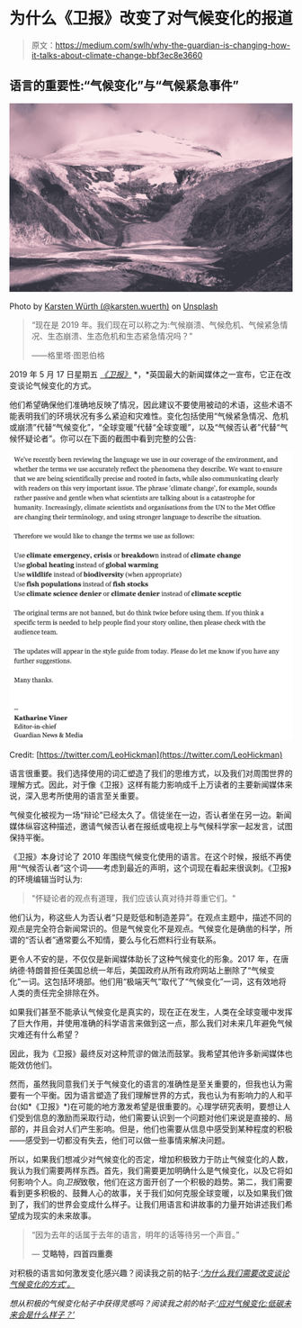 # 为什么《卫报》改变了对气候变化的报道

> 原文：<https://medium.com/swlh/why-the-guardian-is-changing-how-it-talks-about-climate-change-bbf3ec8e3660>

## 语言的重要性:“气候变化”与“气候紧急事件”

![](img/34126b25eadbc8683be290144bbb78a2.png)

Photo by [Karsten Würth (@karsten.wuerth)](https://unsplash.com/@karsten_wuerth?utm_source=medium&utm_medium=referral) on [Unsplash](https://unsplash.com?utm_source=medium&utm_medium=referral)

> “现在是 2019 年。我们现在可以称之为:气候崩溃、气候危机、气候紧急情况、生态崩溃、生态危机和生态紧急情况吗？”
> 
> ——格里塔·图恩伯格

2019 年 5 月 17 日星期五 [*《卫报》*](https://www.theguardian.com/uk) *，*英国最大的新闻媒体之一宣布，它正在改变谈论气候变化的方式。

他们希望确保他们准确地反映了情况，因此建议不要使用被动的术语，这些术语不能表明我们的环境状况有多么紧迫和灾难性。变化包括使用“气候紧急情况、危机或崩溃”代替“气候变化”，“全球变暖”代替“全球变暖”，以及“气候否认者”代替“气候怀疑论者”。你可以在下面的截图中看到完整的公告:

![](img/a8c76d53b36ed3a5942caaba3bc38029.png)

Credit: [https://twitter.com/LeoHickman](https://twitter.com/LeoHickman)

语言很重要。我们选择使用的词汇塑造了我们的思维方式，以及我们对周围世界的理解方式。因此，对于像《卫报》这样有能力影响成千上万读者的主要新闻媒体来说，深入思考所使用的语言至关重要。

气候变化被视为一场“辩论”已经太久了。信徒坐在一边，否认者坐在另一边。新闻媒体纵容这种描述，邀请气候否认者在报纸或电视上与气候科学家一起发言，试图保持平衡。

《卫报》本身讨论了 2010 年围绕气候变化使用的语言。在这个时候，报纸不再使用“气候否认者”这个词——考虑到最近的声明，这个词现在看起来很讽刺。《卫报》的环境编辑当时认为:

> "怀疑论者的观点有道理，我们应该认真对待并尊重它们。"

他们认为，称这些人为否认者“只是贬低和制造差异”。在观点主题中，描述不同的观点是完全符合新闻常识的。但是气候变化不是观点。气候变化是确凿的科学，所谓的“否认者”通常要么不知情，要么与化石燃料行业有联系。

更令人不安的是，不仅仅是新闻媒体助长了这种气候变化的形象。2017 年，在唐纳德·特朗普担任美国总统一年后，美国政府从所有政府网站上删除了“气候变化”一词。这包括环境部。他们用“极端天气”取代了“气候变化”一词，这有效地将人类的责任完全排除在外。

如果我们甚至不能承认气候变化是真实的，现在正在发生，人类在全球变暖中发挥了巨大作用，并使用准确的科学语言来做到这一点，那么我们对未来几年避免气候灾难还有什么希望？

因此，我为《卫报》最终反对这种荒谬的做法而鼓掌。我希望其他许多新闻媒体也能效仿他们。

然而，虽然我同意我们关于气候变化的语言的准确性是至关重要的，但我也认为需要有一个平衡。因为语言塑造了我们理解世界的方式，我也认为有影响力的人和平台(如*《卫报》*)在可能的地方激发希望是很重要的。心理学研究表明，要想让人们受到信息的激励而采取行动，他们需要认识到一个问题对他们来说是直接的、局部的，并且会对人们产生影响。但是，他们也需要从信息中感受到某种程度的积极——感受到一切都没有失去，他们可以做一些事情来解决问题。

所以，如果我们想减少对气候变化的否定，增加积极致力于防止气候变化的人数，我认为我们需要两样东西。首先，我们需要更加明确什么是气候变化，以及它将如何影响个人。向*卫报*致敬，他们在这方面开创了一个积极的趋势。第二，我们需要看到更多积极的、鼓舞人心的故事，关于我们如何克服全球变暖，以及如果我们做到了，我们的世界会变成什么样子。让我们用语言和讲故事的力量开始讲述我们希望成为现实的未来故事。

> “因为去年的话属于去年的语言，明年的话等待另一个声音。”
> 
> ― **艾略特，四首四重奏**

对积极的语言如何激发变化感兴趣？阅读我之前的帖子:[*‘为什么我们需要改变谈论气候变化的方式’。*](/@tabitha.whiting/why-we-need-to-change-the-way-we-talk-about-climate-change-9e43e9d77228?source=friends_link&sk=aeaf9b7d21c9e8f2f06b5e59f921f8ec)

*想从积极的气候变化帖子中获得灵感吗？阅读我之前的帖子:*[*‘应对气候变化:低碳未来会是什么样子？’*](/@tabitha.whiting/surviving-climate-change-what-would-a-low-carbon-future-look-like-7b25a65dff5d?source=friends_link&sk=83b2c4bc9daf11ebb307d2614e7e64c8)